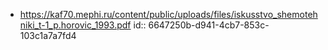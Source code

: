 - https://kaf70.mephi.ru/content/public/uploads/files/iskusstvo_shemotehniki_t-1_p.horovic_1993.pdf
  id:: 6647250b-d941-4cb7-853c-103c1a7a7fd4